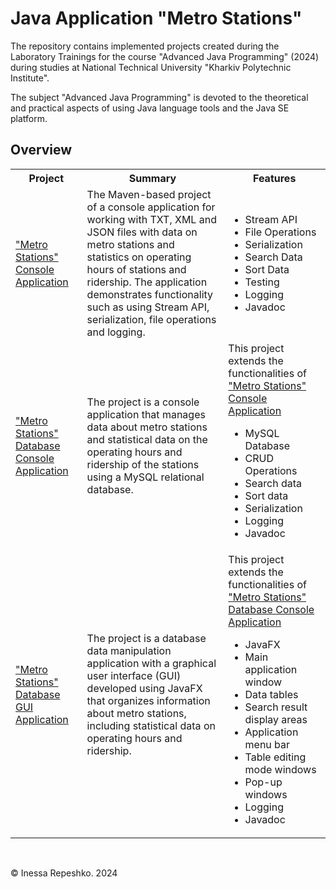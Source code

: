 # Java Application "Metro Stations"

The repository contains implemented projects created during 
the Laboratory Trainings for the course "Advanced Java Programming" (2024) 
during studies at National Technical University "Kharkiv Polytechnic Institute".

The subject "Advanced Java Programming" is devoted to the theoretical 
and practical aspects of using Java language tools and the Java SE platform.

## Overview

<table width="100%" border="0" cellpadding="1" align="center">  
    <tr>
        <th>Project</th>
        <th>Summary</th>
        <th>Features</th>
    </tr>
    <tr>
        <td>
            <a id="metro-station-console-application" 
                href="https://github.com/InessaRepeshko/java-application-metro-stations/tree/main/applications/src/main/java/applications/console_application" 
                target="_blank">"Metro Stations" Console Application
            </a>
        </td>
        <td>
            The Maven-based project of a console application for working with TXT, XML and JSON files 
            with data on metro stations and statistics on operating hours of stations and ridership. 
            The application demonstrates functionality such as using Stream API, serialization, 
            file operations and logging.
        </td>
        <td>
            <ul>
                <li>Stream API</li>
                <li>File Operations</li>
                <li>Serialization</li>
                <li>Search Data</li>
                <li>Sort Data</li>
                <li>Testing</li>
                <li>Logging</li>
                <li>Javadoc</li>
            </ul>
        </td>
    </tr>
        <td>
            <a id="metro-station-database-console-application" 
                href="https://github.com/InessaRepeshko/java-application-metro-stations/tree/main/applications/src/main/java/applications/database_console_application" 
                target="_blank">"Metro Stations" Database Console Application
            </a>
        </td>
        <td>
            The project is a console application that manages data about metro stations and statistical data on 
            the operating hours and ridership of the stations using a MySQL relational database.
        </td>
        <td> 
            This project extends the functionalities of 
            <a href="#metro-station-console-application">"Metro Stations" Console Application</a>
            <ul>
                <li>MySQL Database</li>
                <li>CRUD Operations</li>
                <li>Search data</li>
                <li>Sort data</li>
                <li>Serialization</li>
                <li>Logging</li>
                <li>Javadoc</li>
            </ul>
        </td>
    <tr>
    </tr>
        <td>
            <a id="metro-station-database-gui-application" 
                href="https://github.com/InessaRepeshko/java-application-metro-stations/tree/main/applications/src/main/java/applications/database_gui_application" 
                target="_blank">"Metro Stations" Database GUI Application
            </a>
        </td>
        <td>
            The project is a database data manipulation application with a graphical user interface (GUI) 
            developed using JavaFX that organizes information about metro stations, 
            including statistical data on operating hours and ridership.
        </td>
        <td>
            This project extends the functionalities of 
            <a href="#metro-station-database-console-application">"Metro Stations" Database Console Application</a>
            <ul>
                <li>JavaFX</li>
                <li>Main application window</li>
                <li>Data tables</li>
                <li>Search result display areas</li>
                <li>Application menu bar</li>
                <li>Table editing mode windows</li>
                <li>Pop-up windows</li>
                <li>Logging</li>
                <li>Javadoc</li>
            </ul>
        </td>
    <tr>
</table><br />

© Inessa Repeshko. 2024
